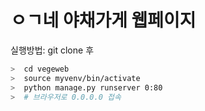 # ㅇㄱ네 야채가게 웹페이지

실행방법: 
git clone 후
```sh
>  cd vegeweb
>  source myvenv/bin/activate
>  python manage.py runserver 0:80
>  # 브라우저로 0.0.0.0 접속
```